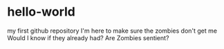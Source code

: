 # hello-world
my first github repository
I'm here to make sure the zombies don't get me
Would I know if they already had?
Are Zombies sentient? 
